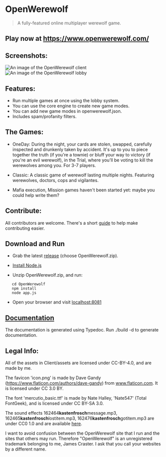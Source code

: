 # OpenWerewolf

> A fully-featured online multiplayer werewolf game.

## Play now at https://www.openwerewolf.com/

## Screenshots:

![An image of the OpenWerewolf client](https://github.com/JamesCraster/OpenWerewolf/blob/master/.github/Screenshots/Screenshot.png)
![An image of the OpenWerewolf lobby](https://github.com/JamesCraster/OpenWerewolf/blob/master/.github/Screenshots/Screen%20Shot%202018-08-20%20at%2021.19.07.png)

## Features:

- Run multiple games at once using the lobby system.
- You can use the core engine to create new game modes.
- You can add new game modes in openwerewolf.json.
- Includes spam/profanity filters.

## The Games:

- OneDay: During the night, your cards are stolen, swapped, carefully inspected and drunkenly taken by accident.
  It's up to you to piece together the truth (if you're a townie) or bluff your way to victory (if you're an evil werewolf),
  in the Trial, where you'll be voting to kill the werewolves among you. For 3-7 players.

- Classic: A classic game of werewolf lasting multiple nights. Featuring werewolves, doctors, cops and vigilantes.

- Mafia execution, Mission games haven't been started yet: maybe you could help write them?

## Contribute:

All contributors are welcome.
There's a short [guide](https://github.com/JamesCraster/OpenWerewolf/wiki/Contributing) to help make contributing easier.

## Download and Run

- Grab the latest [release](https://github.com/JamesCraster/OpenWerewolf/releases) (choose OpenWerewolf.zip).

- [Install Node.js](https://nodejs.org/en/)

- Unzip OpenWerewolf.zip, and run:

```
   cd OpenWerewolf
   npm install
   node app.js
```

- Open your browser and visit [localhost:8081](http://localhost:8081)

## [Documentation](https://jamescraster.github.io/OpenWerewolf/index.html)

The documentation is generated using Typedoc. Run ./build -d to generate documentation.

## Legal Info:

All of the assets in Client/assets are licensed under CC-BY-4.0, and are made by me.

The favicon 'icon.png' is made by Dave Gandy (https://www.flaticon.com/authors/dave-gandy) from www.flaticon.com. It is licensed under CC 3.0 BY.

The font 'mercutio_basic.ttf' is made by Nate Halley, 'Nate547' (Total FontGeek), and is licensed under CC BY-SA 3.0.

The sound effects 162464**kastenfrosch**message.mp3, 162465**kastenfrosch**lostitem.mp3, 162476**kastenfrosch**gotitem.mp3 are under CC0 1.0 and are available [here](https://freesound.org/people/Kastenfrosch/).

I want to avoid confusion between the OpenWerewolf site that I run and the sites that others may run.
Therefore "OpenWerewolf" is an unregistered trademark belonging to me, James Craster.
I ask that you call your websites by a different name.
